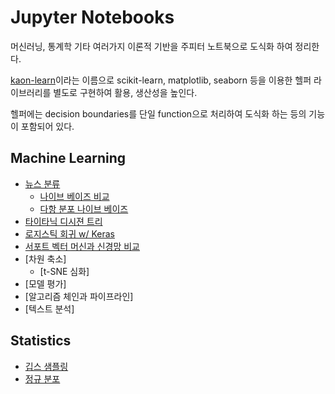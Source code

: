# Jupyter Notebooks
머신러닝, 통계학 기타 여러가지 이론적 기반을 주피터 노트북으로 도식화 하여 정리한다.

[kaon-learn](https://github.com/likejazz/kaon-learn)이라는 이름으로 scikit-learn, matplotlib, seaborn 등을 이용한 헬퍼 라이브러리를 별도로 구현하여 활용, 생산성을 높인다.

헬퍼에는 decision boundaries를 단일 function으로 처리하여 도식화 하는 등의 기능이 포함되어 있다.

## Machine Learning
- [뉴스 분류](https://nbviewer.jupyter.org/github/likejazz/jupyter-notebooks/blob/master/news-classification.ipynb)
    - [나이브 베이즈 비교](https://nbviewer.jupyter.org/github/likejazz/jupyter-notebooks/blob/master/news-classification-nb.ipynb)
    - [다항 분포 나이브 베이즈](https://nbviewer.jupyter.org/github/likejazz/jupyter-notebooks/blob/master/multinomial-naive-bayes.ipynb)
- [타이타닉 디시젼 트리](https://nbviewer.jupyter.org/github/likejazz/jupyter-notebooks/blob/master/titanic.ipynb)
- [로지스틱 회귀 w/ Keras](https://nbviewer.jupyter.org/github/likejazz/jupyter-notebooks/blob/master/logistic-regression-with-keras.ipynb)
- [서포트 벡터 머신과 신경망 비교](https://nbviewer.jupyter.org/github/likejazz/jupyter-notebooks/blob/master/support-vector-machine-explained.ipynb)
- [차원 축소]
    - [t-SNE 심화]
- [모델 평가]
- [알고리즘 체인과 파이프라인]
- [텍스트 분석]

## Statistics
- [깁스 샘플링](https://nbviewer.jupyter.org/github/likejazz/jupyter-notebooks/blob/master/gibbs-sampling.ipynb)
- [정규 분포](https://nbviewer.jupyter.org/github/likejazz/jupyter-notebooks/blob/master/gaussian-distribution.ipynb)
